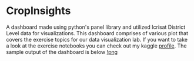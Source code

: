 # CropInsights
A dashboard made using python's panel library and utilized Icrisat District Level data for visualizations. This dashboard comprises of various plot that covers the exercise topics for our data visualization lab. If you want to take a look at the exercise notebooks you can check out my kaggle [profile](https://www.kaggle.com/rameezakther). The sample output of the dashboard is below [!png](./Images/sampleOutput.png)
